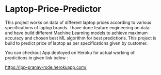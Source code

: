 # Laptop-Price-Predictor
This project works on data of different laptop prices according to various specifications of laptop brands. I have done feature engineering on data and have build different Machine Learning models to achieve maximum accuracy and chosen best ML algorithm for best predictions. This project is build to predict price of laptop as per specifications given by customer.  

You can checkout App deployed on Heroku for actual working of predictions in given link below :

https://lpp-pranav-rode.herokuapp.com/

